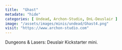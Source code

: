 ```yaml
---
title:  "Ghast"
metadate: "hide"
categories: [ Undead, Archon-Studio, DnL-Deuslair ]
image: "/assets/images/minis/undead/Ghast4.png"
visit: "https://www.archon-studio.com"
---
```

Dungeons & Lasers: Deuslair Kickstarter mini.